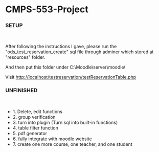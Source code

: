 # CMPS-553-Project

<h3>SETUP</h3><br/>
<p>
After following the instructions I gave, please run the "ods_test_reservation_create" sql file through adminer which stored at "resources" folder.

And then put this folder under C:\Moodle\server\moodle\

Visit <a href ="http://localhost/testreservation/testReservationTable.php" >http://localhost/testreservation/testReservationTable.php</a>
</p>
<h3>UNFINISHED</h3><br/>
<ul>
<li>1. Delete, edit functions</li>
<li>2. group verification</li>
<li>3. turn into plugin (Turn sql into built-in functions)</li>
<li>4. table filter function</li>
<li>5. pdf generator</li>
<li>6. fully integrate with moodle website</li>
<li>7. create one more course, one teacher, and one student</li>
</ul>
